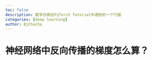 ```yaml
---
toc: false
description: 数学白痴在PyTorch Tutorial中遇到的一个门槛
categories: [deep learning]
author: BjChacha
---
```


# 神经网络中反向传播的梯度怎么算？

